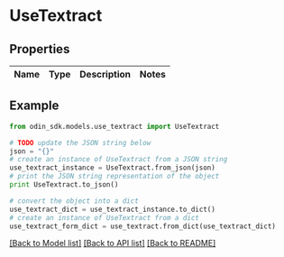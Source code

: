 # UseTextract


## Properties

Name | Type | Description | Notes
------------ | ------------- | ------------- | -------------

## Example

```python
from odin_sdk.models.use_textract import UseTextract

# TODO update the JSON string below
json = "{}"
# create an instance of UseTextract from a JSON string
use_textract_instance = UseTextract.from_json(json)
# print the JSON string representation of the object
print UseTextract.to_json()

# convert the object into a dict
use_textract_dict = use_textract_instance.to_dict()
# create an instance of UseTextract from a dict
use_textract_form_dict = use_textract.from_dict(use_textract_dict)
```
[[Back to Model list]](../README.md#documentation-for-models) [[Back to API list]](../README.md#documentation-for-api-endpoints) [[Back to README]](../README.md)


